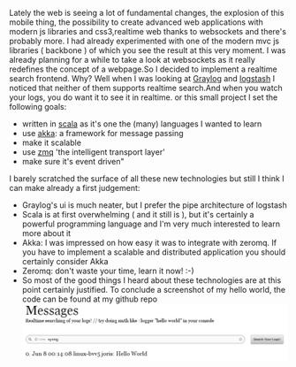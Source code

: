 Lately the web is seeing a lot of fundamental changes, the explosion of this mobile thing, the possibility to create advanced web applications with modern js libraries and css3,realtime web thanks to websockets and there's probably more. I had already experimented with one of the modern mvc js libraries ( backbone ) of which you see the result at this very moment. I was already planning for a while to take a look at websockets as it really redefines the concept of a webpage.So I decided to implement a realtime search frontend. Why? Well when I was looking at <a href='http://graylog2.org/'>Graylog</a> and <a href='http://logstash.net'> logstash</a> I noticed that neither of them supports realtime search.And when you watch your logs, you do want it to see it in realtime.
or this small project I set the following goals:

- written in <a href='http://www.scala-lang.org'>scala</a> as it's one the (many) languages I wanted to learn
- use <a href='http://www.akka.io'>akka</a>: a framework for message passing
- make it scalable
- use <a href='http://zeromq.org'>zmq</a> 'the intelligent transport layer'
- make sure it's event driven"

I barely scratched the surface of all these new technologies but still I think I can make already a first judgement:

- Graylog's ui is much neater, but I prefer the pipe architecture of logstash
- Scala is at first overwhelming ( and it still is ), but it's certainly a powerful programming language and I'm very much interested to learn more about it
- Akka: I was impressed on how easy it was to integrate with zeromq. If you have to implement a scalable and distributed application you should certainly consider Akka
- Zeromq: don't waste your time, learn it now! :-)
- So most of the good things I heard about these technologies are at this point certainly justified. To conclude a screenshot of my hello world, the code can be found at my github repo
<a rel='lightbox' href='files/realtimesearch.png' style='text-align: center'><img width='600' src='files/realtimesearch.png'/></a>


